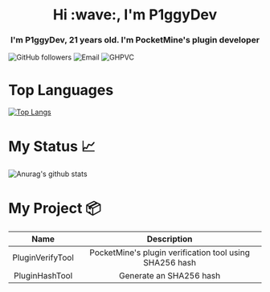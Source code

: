 <h1 style="text-align: center;">Hi :wave:, I'm P1ggyDev</h1>
<h3 style="text-align: center;">I'm P1ggyDev, 21 years old. I'm PocketMine's plugin developer</h3>

![GitHub followers](https://img.shields.io/github/followers/P1ggyDev)
![Email](https://img.shields.io/static/v1?label=Email&message=p1ggydev@protonmail.com&color=blue)
![GHPVC](https://komarev.com/ghpvc/?username=P1ggyDev)

# Top Languages

[![Top Langs](https://github-readme-stats.vercel.app/api/top-langs/?username=P1ggyDev&theme=buefy)](https://github.com/P1ggyDev)  

# My Status :chart_with_upwards_trend:

![Anurag's github stats](https://github-readme-stats.vercel.app/api?username=P1ggyDev&theme=buefy&count_private=true)

# My Project :package:
|       Name       |                       Description                       |
|:----------------:|:-------------------------------------------------------:|
| PluginVerifyTool | PocketMine's plugin verification tool using SHA256 hash |
|  PluginHashTool  |                 Generate an SHA256 hash                 |
